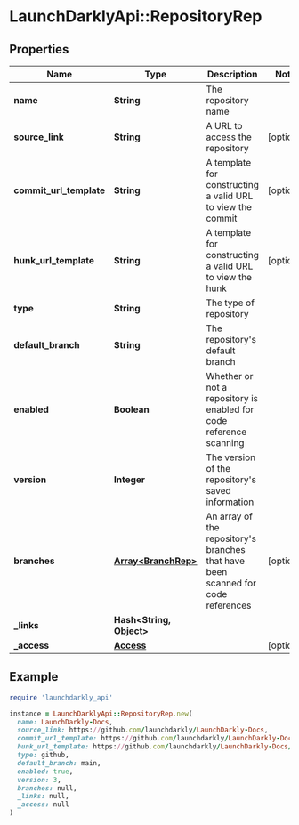 # LaunchDarklyApi::RepositoryRep

## Properties

| Name | Type | Description | Notes |
| ---- | ---- | ----------- | ----- |
| **name** | **String** | The repository name |  |
| **source_link** | **String** | A URL to access the repository | [optional] |
| **commit_url_template** | **String** | A template for constructing a valid URL to view the commit | [optional] |
| **hunk_url_template** | **String** | A template for constructing a valid URL to view the hunk | [optional] |
| **type** | **String** | The type of repository |  |
| **default_branch** | **String** | The repository&#39;s default branch |  |
| **enabled** | **Boolean** | Whether or not a repository is enabled for code reference scanning |  |
| **version** | **Integer** | The version of the repository&#39;s saved information |  |
| **branches** | [**Array&lt;BranchRep&gt;**](BranchRep.md) | An array of the repository&#39;s branches that have been scanned for code references | [optional] |
| **_links** | **Hash&lt;String, Object&gt;** |  |  |
| **_access** | [**Access**](Access.md) |  | [optional] |

## Example

```ruby
require 'launchdarkly_api'

instance = LaunchDarklyApi::RepositoryRep.new(
  name: LaunchDarkly-Docs,
  source_link: https://github.com/launchdarkly/LaunchDarkly-Docs,
  commit_url_template: https://github.com/launchdarkly/LaunchDarkly-Docs/commit/${sha},
  hunk_url_template: https://github.com/launchdarkly/LaunchDarkly-Docs/blob/${sha}/${filePath}#L${lineNumber},
  type: github,
  default_branch: main,
  enabled: true,
  version: 3,
  branches: null,
  _links: null,
  _access: null
)
```

